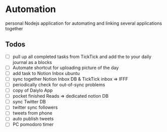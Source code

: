# Automation

personal Nodejs application for automating and linking several applications together

## Todos

- [ ]  pull up all completed tasks from TickTick and add the to your daily journal as a blocks
- [ ]  Automate shortcut for uploading picture of the day
- [ ]  add task to Notion Inbox ubuntu
- [ ]  sync together Notion Inbox DB & TickTick inbox ⇒ IFFF
  - [ ]  periodically check for out-of-sync problems
- [ ]  copy of Daiylo App
- [ ]  pocket finished Reads ⇒ dedicated notion DB
- [ ]  sync Twitter DB
  - [ ]  twitter sync followers
  - [ ]  tweets from phone
  - [ ]  auto publish tweets
- [ ]  PC pomodoro timer
